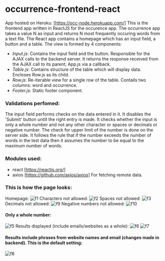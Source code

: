 # occurrence-frontend-react

App hosted on Heroku: [https://occ-node.herokuapp.com/]
This is the frontend app written in ReactJS for the occurence app. The occurrence app takes a value N as input and returns N most frequently occuring words from a text file.
The React app contains a homepage which has an input field, a button and a table. 
The view is formed by 4 components:
* *Input.js*: Contains the input field and the button. Responsible for the AJAX calls to the backend server. It returns the response       received from the AJAX call to its parent; App.js via a callback.
* *Table.js*: Contains structure of the table which will display data. Encloses Row.js as its child.
* *Row.js*: Re-iterable view for a single row of the table. Contails two columns: word and occurrence.
* *Footer.js*: Static footer component.
  
### Validations perfomed:
The input field performs checks on the data entered in it. It disables the 'Submit' button untill the right entry is made. It checks whether the input is only a whole number and not any other character or spaces or decimals or negative number. The check for upper limit of the number is done on the server side. It follows the rule that if the number exceeds the number of words in the test data then it assumes the number to be equal to the maximum number of words.

### Modules used:
* react [https://reactjs.org/]
* axios [https://github.com/axios/axios] For fetching remote data.

### This is how the page looks:
Homepage:
![f1](https://user-images.githubusercontent.com/24852829/35640358-f5ae2428-06e2-11e8-820a-3f48ffc7f248.PNG)
Characters not allowed:
![f2](https://user-images.githubusercontent.com/24852829/35640359-f5e58224-06e2-11e8-8422-cb370a32fea8.PNG)
Spaces not allowed:
![f3](https://user-images.githubusercontent.com/24852829/35640360-f61aea90-06e2-11e8-95cc-82ca2b528dab.PNG)
Decimals not allowed:
![f9](https://user-images.githubusercontent.com/24852829/35640755-2829b06a-06e4-11e8-84bb-fc6584af0d7d.PNG)
Negative numbers not allowed:
![f10](https://user-images.githubusercontent.com/24852829/35640756-2863ebae-06e4-11e8-9bb1-a61af3aa425d.PNG)

#### Only a whole number:
![f5](https://user-images.githubusercontent.com/24852829/35640361-f6527294-06e2-11e8-9d44-794b73fd7891.PNG)
Results displayed (include emails/websites as a whole):
![f6](https://user-images.githubusercontent.com/24852829/35640363-f68b4902-06e2-11e8-8efc-f5175dbc22d9.PNG)
![f7](https://user-images.githubusercontent.com/24852829/35640364-f6c3a914-06e2-11e8-9a7e-cdb51b8c284f.PNG)

#### Results include phrases from website names and email (changes made in backend). This is the default setting:
![f8](https://user-images.githubusercontent.com/24852829/35640365-f7043ac4-06e2-11e8-8357-060367842bbf.PNG)

